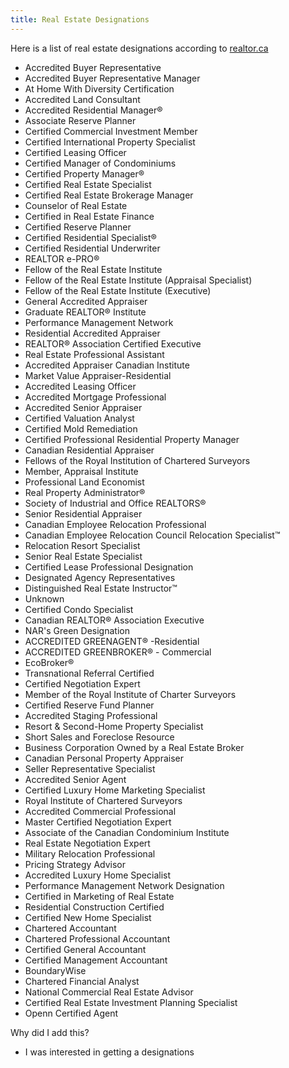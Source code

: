 ```yaml
---
title: Real Estate Designations
---
```



Here is a list of real estate designations according to [realtor.ca](https://www.realtor.ca/realtors/location)

- Accredited Buyer Representative
- Accredited Buyer Representative Manager
- At Home With Diversity Certification
- Accredited Land Consultant
- Accredited Residential Manager®
- Associate Reserve Planner
- Certified Commercial Investment Member
- Certified International Property Specialist
- Certified Leasing Officer
- Certified Manager of Condominiums
- Certified Property Manager®
- Certified Real Estate Specialist
- Certified Real Estate Brokerage Manager
- Counselor of Real Estate
- Certified in Real Estate Finance
- Certified Reserve Planner
- Certified Residential Specialist®
- Certified Residential Underwriter
- REALTOR e-PRO®
- Fellow of the Real Estate Institute
- Fellow of the Real Estate Institute (Appraisal Specialist)
- Fellow of the Real Estate Institute (Executive)
- General Accredited Appraiser
- Graduate REALTOR® Institute
- Performance Management Network
- Residential Accredited Appraiser
- REALTOR® Association Certified Executive
- Real Estate Professional Assistant
- Accredited Appraiser Canadian Institute
- Market Value Appraiser-Residential
- Accredited Leasing Officer
- Accredited Mortgage Professional
- Accredited Senior Appraiser
- Certified Valuation Analyst
- Certified Mold Remediation
- Certified Professional Residential Property Manager
- Canadian Residential Appraiser
- Fellows of the Royal Institution of Chartered Surveyors
- Member, Appraisal Institute
- Professional Land Economist
- Real Property Administrator®
- Society of Industrial and Office REALTORS®
- Senior Residential Appraiser
- Canadian Employee Relocation Professional
- Canadian Employee Relocation Council Relocation Specialist™
- Relocation Resort Specialist
- Senior Real Estate Specialist
- Certified Lease Professional Designation
- Designated Agency Representatives
- Distinguished Real Estate Instructor™
- Unknown
- Certified Condo Specialist
- Canadian REALTOR® Association Executive
- NAR's Green Designation
- ACCREDITED GREENAGENT® -Residential
- ACCREDITED GREENBROKER® - Commercial
- EcoBroker®
- Transnational Referral Certified
- Certified Negotiation Expert
- Member of the Royal Institute of Charter Surveyors
- Certified Reserve Fund Planner
- Accredited Staging Professional
- Resort & Second-Home Property Specialist
- Short Sales and Foreclose Resource
- Business Corporation Owned by a Real Estate Broker
- Canadian Personal Property Appraiser
- Seller Representative Specialist
- Accredited Senior Agent
- Certified Luxury Home Marketing Specialist
- Royal Institute of Chartered Surveyors
- Accredited Commercial Professional
- Master Certified Negotiation Expert
- Associate of the Canadian Condominium Institute
- Real Estate Negotiation Expert
- Military Relocation Professional
- Pricing Strategy Advisor
- Accredited Luxury Home Specialist
- Performance Management Network Designation
- Certified in Marketing of Real Estate
- Residential Construction Certified
- Certified New Home Specialist
- Chartered Accountant
- Chartered Professional Accountant
- Certified General Accountant
- Certified Management Accountant
- BoundaryWise
- Chartered Financial Analyst
- National Commercial Real Estate Advisor
- Certified Real Estate Investment Planning Specialist
- Openn Certified Agent

Why did I add this?
- I was interested in getting a designations